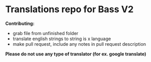 # Translations repo for Bass V2

**Contributing:**

* grab file from unfinished folder 
* translate english strings to string is x language 
* make pull request, include any notes in pull request description

**Please do not use any type of translator (for ex. google translate)**
